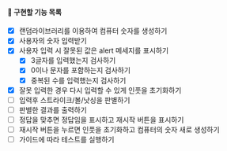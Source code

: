 #### 📌 구현할 기능 목록

- [x] 랜덤라이브러리를 이용하여 컴퓨터 숫자를 생성하기
- [x] 사용자의 숫자 입력받기
- [x] 사용자 입력 시 잘못된 값은 alert 메세지를 표시하기
  - [x] 3글자를 입력했는지 검사하기
  - [x] 0이나 문자를 포함하는지 검사하기
  - [x] 중복된 수를 입력했는지 검사하기
- [x] 잘못 입력한 경우 다시 입력할 수 있게 인풋을 초기화하기
- [ ] 입력후 스트라이크/볼/낫싱을 판별하기
- [ ] 판별한 결과를 출력하기
- [ ] 정답을 맞추면 정답임을 표시하고 재시작 버튼을 표시하기
- [ ] 재시작 버튼을 누르면 인풋을 초기화하고 컴퓨터의 숫자 새로 생성하기
- [ ] 가이드에 따라 테스트를 실행하기
